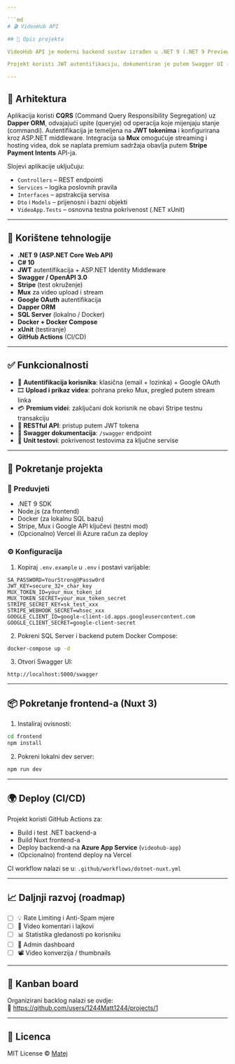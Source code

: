 ```yaml
---

```md
# 🎬 VideoHub API

## 📘 Opis projekta

VideoHub API je moderni backend sustav izrađen u .NET 9 (.NET 9 Preview), osmišljen za upravljanje video sadržajem putem integracije sa Mux-om, autentifikaciju korisnika (klasičnu i Google OAuth), naplatu putem Stripea i kontrolu pristupa premium sadržaju. Namijenjen je kao temelj za videoplatformu s premium modelom pristupa.

Projekt koristi JWT autentifikaciju, dokumentiran je putem Swagger UI (OpenAPI 3.0), a backend je organiziran po CQRS obrascu s Dapper ORM-om.

---
```


## 🚧 Arhitektura

Aplikacija koristi **CQRS** (Command Query Responsibility Segregation) uz **Dapper ORM**, odvajajući upite (queryje) od operacija koje mijenjaju stanje (commandi). Autentifikacija je temeljena na **JWT tokenima** i konfigurirana kroz ASP.NET middleware. Integracija sa **Mux** omogućuje streaming i hosting videa, dok se naplata premium sadržaja obavlja putem **Stripe Payment Intents** API-ja.

Slojevi aplikacije uključuju:

- `Controllers` – REST endpointi
- `Services` – logika poslovnih pravila
- `Interfaces` – apstrakcija servisa
- `Dto` i `Models` – prijenosni i bazni objekti
- `VideoApp.Tests` – osnovna testna pokrivenost (.NET xUnit)

---

## 🧰 Korištene tehnologije

- **.NET 9 (ASP.NET Core Web API)**
- **C# 10**
- **JWT** autentifikacija + ASP.NET Identity Middleware
- **Swagger / OpenAPI 3.0**
- **Stripe** (test okruženje)
- **Mux** za video upload i stream
- **Google OAuth** autentifikacija
- **Dapper ORM**
- **SQL Server** (lokalno / Docker)
- **Docker + Docker Compose**
- **xUnit** (testiranje)
- **GitHub Actions** (CI/CD)

---

## ✅ Funkcionalnosti

- 🔐 **Autentifikacija korisnika**: klasična (email + lozinka) + Google OAuth
- 🎞️ **Upload i prikaz videa**: pohrana preko Mux, pregled putem stream linka
- 💳 **Premium videi**: zaključani dok korisnik ne obavi Stripe testnu transakciju
- 🧾 **RESTful API**: pristup putem JWT tokena
- 📜 **Swagger dokumentacija**: `/swagger` endpoint
- 🧪 **Unit testovi**: pokrivenost testovima za ključne servise

---

## 🚀 Pokretanje projekta

### 🔑 Preduvjeti

- .NET 9 SDK
- Node.js (za frontend)
- Docker (za lokalnu SQL bazu)
- Stripe, Mux i Google API ključevi (testni mod)
- (Opcionalno) Vercel ili Azure račun za deploy

### ⚙️ Konfiguracija

1. Kopiraj `.env.example` u `.env` i postavi varijable:

```env
SA_PASSWORD=YourStrong@Passw0rd
JWT_KEY=secure_32+_char_key
MUX_TOKEN_ID=your_mux_token_id
MUX_TOKEN_SECRET=your_mux_token_secret
STRIPE_SECRET_KEY=sk_test_xxx
STRIPE_WEBHOOK_SECRET=whsec_xxx
GOOGLE_CLIENT_ID=google-client-id.apps.googleusercontent.com
GOOGLE_CLIENT_SECRET=google-client-secret
```

2. Pokreni SQL Server i backend putem Docker Compose:

```bash
docker-compose up -d
```

3. Otvori Swagger UI:

```
http://localhost:5000/swagger
```

---

## 📦 Pokretanje frontend-a (Nuxt 3)

1. Instaliraj ovisnosti:

```bash
cd frontend
npm install
```

2. Pokreni lokalni dev server:

```bash
npm run dev
```

---

## 🌍 Deploy (CI/CD)

Projekt koristi GitHub Actions za:

- Build i test .NET backend-a
- Build Nuxt frontend-a
- Deploy backend-a na **Azure App Service** (`videohub-app`)
- (Opcionalno) frontend deploy na Vercel

CI workflow nalazi se u: `.github/workflows/dotnet-nuxt.yml`

---

## 📈 Daljnji razvoj (roadmap)

- [ ] 💡 Rate Limiting i Anti-Spam mjere
- [ ] 💬 Video komentari i lajkovi
- [ ] 📊 Statistika gledanosti po korisniku
- [ ] 🧩 Admin dashboard
- [ ] 📽️ Video konverzija / thumbnails

---

## 🎯 Kanban board

Organizirani backlog nalazi se ovdje:  
🔗 https://github.com/users/1244Matt1244/projects/1

---

## 📝 Licenca

MIT License © [Matej](https://github.com/1244Matt1244)

```
